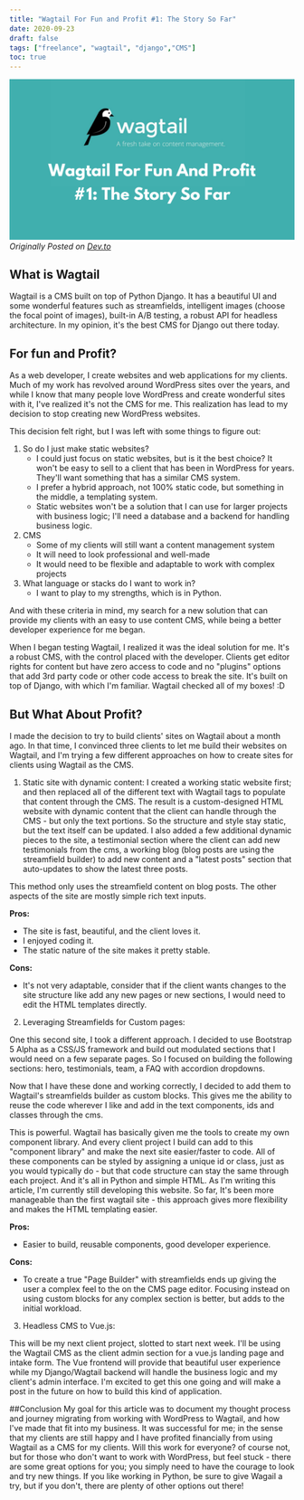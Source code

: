 ```yaml
---
title: "Wagtail For Fun and Profit #1: The Story So Far"
date: 2020-09-23
draft: false
tags: ["freelance", "wagtail", "django","CMS"]
toc: true
---
```

![Wagtail For Fun And Profit #1 - Story So Far!](wagtail_ffap.png)
*Originally Posted on [Dev.to](https://dev.to/paqman85/wagtail-for-fun-and-profit-1-the-story-so-far-1l07)*
## What is Wagtail

Wagtail is a CMS built on top of Python Django. It has a beautiful UI and some wonderful features such as streamfields, intelligent images (choose the focal point of images), built-in A/B testing, a robust API for headless architecture. In my opinion, it's the best CMS for Django out there today. 

## For fun and Profit?

As a web developer, I create websites and web applications for my clients. Much of my work has revolved around WordPress sites over the years, and while I know that many people love WordPress and create wonderful sites with it, I've realized it's not the CMS for me. This realization has lead to my decision to stop creating new WordPress websites.

This decision felt right, but I was left with some things to figure out:

1. So do I just make static websites?
   * I could just focus on static websites, but is it the best choice? It won't be easy to sell to a client that has been in WordPress for years. They'll want something that has a similar CMS system.
   * I prefer a hybrid approach, not 100% static code, but something in the middle, a templating system.
   * Static websites won't be a solution that I can use for larger projects with business logic; I'll need a database and a backend for handling business logic.
2. CMS
   * Some of my clients will still want a content management system
   * It will need to look professional and well-made
   * It would need to be flexible and adaptable to work with complex projects
3. What language or stacks do I want to work in?
   * I want to play to my strengths, which is in Python. 

And with these criteria in mind, my search for a new solution that can provide my clients with an easy to use content CMS, while being a better developer experience for me began. 

When I began testing Wagtail, I realized it was the ideal solution for me. It's a robust CMS, with the control placed with the developer. Clients get editor rights for content but have zero access to code and no "plugins" options that add 3rd party code or other code access to break the site. It's built on top of Django, with which I'm familiar. Wagtail checked all of my boxes! :D

## But What About Profit?

I made the decision to try to build clients' sites on Wagtail about a month ago. In that time, I convinced three clients to let me build their websites on Wagtail, and I'm trying a few different approaches on how to create sites for clients using Wagtail as the CMS.

1) Static site with dynamic content:
I created a working static website first; and then replaced all of the different text with Wagtail tags to populate that content through the CMS. The result is a custom-designed HTML website with dynamic content that the client can handle through the CMS - but only the text portions. So the structure and style stay static, but the text itself can be updated. I also added a few additional dynamic pieces to the site, a testimonial section where the client can add new testimonials from the cms, a working blog (blog posts are using the streamfield builder) to add new content and a "latest posts" section that auto-updates to show the latest three posts.

This method only uses the streamfield content on blog posts. The other aspects of the site are mostly simple rich text inputs.

**Pros:**
* The site is fast, beautiful, and the client loves it. 
* I enjoyed coding it. 
* The static nature of the site makes it pretty stable.

**Cons:** 
* It's not very adaptable, consider that if the client wants changes to the site structure like add any new pages or new sections, I would need to edit the HTML templates directly.

2) Leveraging Streamfields for Custom pages:

One this second site, I took a different approach. I decided to use Bootstrap 5 Alpha as a CSS/JS framework and build out modulated sections that I would need on a few separate pages. So I focused on building the following sections: hero, testimonials, team, a FAQ with accordion dropdowns.

Now that I have these done and working correctly, I decided to add them to Wagtail's streamfields builder as custom blocks. This gives me the ability to reuse the code wherever I like and add in the text components, ids and classes through the cms. 

This is powerful. Wagtail has basically given me the tools to create my own component library. And every client project I build can add to this "component library" and make the next site easier/faster to code. All of these components can be styled by assigning a unique id or class, just as you would typically do - but that code structure can stay the same through each project. And it's all in Python and simple HTML. As I'm writing this article, I'm currently still developing this website. So far, It's been more manageable than the first wagtail site -  this approach gives more flexibility and makes the HTML templating easier.

**Pros:** 
* Easier to build, reusable components, good developer experience.

**Cons:** 
* To create a true "Page Builder" with streamfields ends up giving the user a complex feel to the on the CMS page editor. Focusing instead on using custom blocks for any complex section is better, but adds to the initial workload.

3) Headless CMS to Vue.js:

This will be my next client project, slotted to start next week. I'll be using the Wagtail CMS as the client admin section for a vue.js landing page and intake form. The Vue frontend will provide that beautiful user experience while my Django/Wagtail backend will handle the business logic and my client's admin interface. I'm excited to get this one going and will make a post in the future on how to build this kind of application.

##Conclusion
My goal for this article was to document my thought process and journey migrating from working with WordPress to Wagtail, and how I've made that fit into my business. It was successful for me; in the sense that my clients are still happy and I have profited financially from using Wagtail as a CMS for my clients. Will this work for everyone? of course not, but for those who don't want to work with WordPress, but feel stuck - there are some great options for you; you simply need to have the courage to look and try new things. If you like working in Python, be sure to give Wagail a try, but if you don't, there are plenty of other options out there!